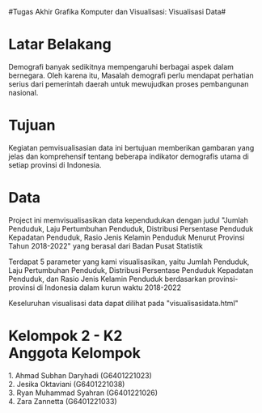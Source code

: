 #Tugas Akhir Grafika Komputer dan Visualisasi: Visualisasi Data#

<h1>Latar Belakang</h1>
<p>Demografi banyak sedikitnya mempengaruhi berbagai aspek dalam bernegara. Oleh karena itu, Masalah demografi perlu mendapat perhatian serius dari pemerintah daerah untuk mewujudkan proses pembangunan nasional.</p>

<h1>Tujuan</h1>
<p>Kegiatan pemvisualisasian data ini bertujuan memberikan gambaran yang jelas dan komprehensif tentang beberapa indikator demografis utama di setiap provinsi di Indonesia.</p>

<h1>Data</h1>
<p>Project ini memvisualisasikan data kependudukan dengan judul "Jumlah Penduduk, Laju Pertumbuhan Penduduk, Distribusi Persentase Penduduk Kepadatan Penduduk, Rasio Jenis Kelamin Penduduk Menurut Provinsi Tahun 2018-2022" yang berasal dari Badan Pusat Statistik</p>
<p>Terdapat 5 parameter yang kami visualisasikan, yaitu Jumlah Penduduk, Laju Pertumbuhan Penduduk, Distribusi Persentase Penduduk Kepadatan Penduduk, dan Rasio Jenis Kelamin Penduduk berdasarkan provinsi-provinsi di Indonesia dalam kurun waktu 2018-2022</p>
<p>Keseluruhan visualisasi data dapat dilihat pada "visualisasidata.html"</p>

<h1>Kelompok 2 - K2<br>Anggota Kelompok</h1>
1. Ahmad Subhan Daryhadi (G6401221023)<br>
2. Jesika Oktaviani (G6401221038)<br>
3. Ryan Muhammad Syahran (G6401221026)<br>
4. Zara Zannetta (G6401221033)
